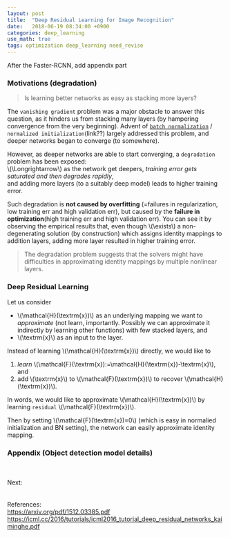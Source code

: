 ```yaml
---
layout: post
title:  "Deep Residual Learning for Image Recognition"
date:   2018-06-19 08:34:00 +0900
categories: deep_learning
use_math: true
tags: optimization deep_learning need_revise
---
```


After the Faster-RCNN, add appendix part

### Motivations (degradation)

> Is learning better networks as easy as stacking more layers?

The `vanishing gradient` problem was a major obstacle to answer this question, as it hinders us from stacking many layers (by hampering convergence from the very beginning). Advent of <a href="{{site.url}}/deep_learning/2018/06/13/batch-normalization.html" target="_blank">`batch normalization`</a> / `normalized initialization`(link??) largely addressed this problem, and deeper networks began to converge (to somewhere).

However, as deeper networks are able to start converging, a `degradation` problem has been exposed:  
\\(\Longrightarrow\\) as the network get deepers, _training error gets saturated and then degrades rapidly_,  
and adding more layers (to a suitably deep model) leads to higher training error.

Such degradation is __not caused by overfitting__ (=failures in regularization, low training err and high validation err), but caused by the __failure in optimization__(high training err and high validation err). You can see it by observing the empirical results that, even though \\(\exists\\) a non-degenerating solution (by construction) which assigns identity mappings to addition layers, adding more layer resulted in higher training error.

> The degradation problem suggests that the solvers might have difficulties in approximating identity mappings by multiple nonlinear layers.

### Deep Residual Learning

Let us consider 
* \\(\mathcal\{H\}(\textrm\{x\})\\) as an underlying mapping we want to _approximate_ (not learn, importantly. Possibly we can approximate it indirectly by learning other functions) with few stacked layers, and
* \\(\textrm\{x\}\\) as an input to the layer.

Instead of learning \\(\mathcal\{H\}(\textrm\{x\})\\) directly, we would like to 
1. _learn_ \\(\mathcal\{F\}(\textrm\{x\}):=\mathcal\{H\}(\textrm\{x\})-\textrm\{x\}\\), and 
2. add \\(\textrm\{x\}\\) to \\(\mathcal\{F\}(\textrm\{x\})\\) to recover \\(\mathcal\{H\}(\textrm\{x\})\\).  

In words, we would like to approximate \\(\mathcal\{H\}(\textrm\{x\})\\) by learning `residual` \\(\mathcal\{F\}(\textrm\{x\})\\).

Then by setting \\(\mathcal\{F\}(\textrm\{x\})=0\\) (which is easy in normalied initialization and BN setting), the network can easily approximate identity mapping. 


### Appendix (Object detection model details)


<br/><br/>
Next:  
<br/><br/>
References:  
<a href="https://arxiv.org/pdf/1512.03385.pdf" target="_blank">https://arxiv.org/pdf/1512.03385.pdf</a>  
<a href="https://icml.cc/2016/tutorials/icml2016_tutorial_deep_residual_networks_kaiminghe.pdf" target="_blank">https://icml.cc/2016/tutorials/icml2016_tutorial_deep_residual_networks_kaiminghe.pdf</a>  
